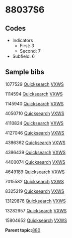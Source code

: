 # 88037$6

## Codes

-   Indicators
    -   First: 3
    -   Second: 7
-   Subfield: 6

## Sample bibs

1077529 [Quicksearch](https://search.library.yale.edu/catalog/1077529) [VXWS](http://prodorbis.library.yale.edu:7014/vxws/GetHoldingsService?bibId=1077529)

1114594 [Quicksearch](https://search.library.yale.edu/catalog/1114594) [VXWS](http://prodorbis.library.yale.edu:7014/vxws/GetHoldingsService?bibId=1114594)

1145940 [Quicksearch](https://search.library.yale.edu/catalog/1145940) [VXWS](http://prodorbis.library.yale.edu:7014/vxws/GetHoldingsService?bibId=1145940)

4050710 [Quicksearch](https://search.library.yale.edu/catalog/4050710) [VXWS](http://prodorbis.library.yale.edu:7014/vxws/GetHoldingsService?bibId=4050710)

4110824 [Quicksearch](https://search.library.yale.edu/catalog/4110824) [VXWS](http://prodorbis.library.yale.edu:7014/vxws/GetHoldingsService?bibId=4110824)

4127046 [Quicksearch](https://search.library.yale.edu/catalog/4127046) [VXWS](http://prodorbis.library.yale.edu:7014/vxws/GetHoldingsService?bibId=4127046)

4386362 [Quicksearch](https://search.library.yale.edu/catalog/4386362) [VXWS](http://prodorbis.library.yale.edu:7014/vxws/GetHoldingsService?bibId=4386362)

4386439 [Quicksearch](https://search.library.yale.edu/catalog/4386439) [VXWS](http://prodorbis.library.yale.edu:7014/vxws/GetHoldingsService?bibId=4386439)

4400074 [Quicksearch](https://search.library.yale.edu/catalog/4400074) [VXWS](http://prodorbis.library.yale.edu:7014/vxws/GetHoldingsService?bibId=4400074)

4649189 [Quicksearch](https://search.library.yale.edu/catalog/4649189) [VXWS](http://prodorbis.library.yale.edu:7014/vxws/GetHoldingsService?bibId=4649189)

7015582 [Quicksearch](https://search.library.yale.edu/catalog/7015582) [VXWS](http://prodorbis.library.yale.edu:7014/vxws/GetHoldingsService?bibId=7015582)

8325219 [Quicksearch](https://search.library.yale.edu/catalog/8325219) [VXWS](http://prodorbis.library.yale.edu:7014/vxws/GetHoldingsService?bibId=8325219)

13129876 [Quicksearch](https://search.library.yale.edu/catalog/13129876) [VXWS](http://prodorbis.library.yale.edu:7014/vxws/GetHoldingsService?bibId=13129876)

13282657 [Quicksearch](https://search.library.yale.edu/catalog/13282657) [VXWS](http://prodorbis.library.yale.edu:7014/vxws/GetHoldingsService?bibId=13282657)

15804652 [Quicksearch](https://search.library.yale.edu/catalog/15804652) [VXWS](http://prodorbis.library.yale.edu:7014/vxws/GetHoldingsService?bibId=15804652)

**Parent topic:**[880](../../tags/880/880.md)

